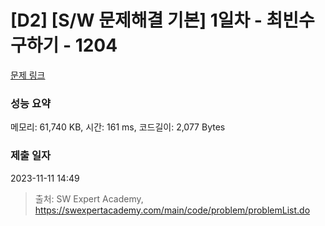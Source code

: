 # [D2] [S/W 문제해결 기본] 1일차 - 최빈수 구하기 - 1204 

[문제 링크](https://swexpertacademy.com/main/code/problem/problemDetail.do?contestProbId=AV13zo1KAAACFAYh) 

### 성능 요약

메모리: 61,740 KB, 시간: 161 ms, 코드길이: 2,077 Bytes

### 제출 일자

2023-11-11 14:49



> 출처: SW Expert Academy, https://swexpertacademy.com/main/code/problem/problemList.do